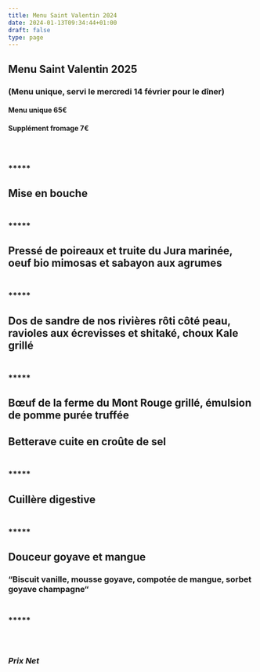 ```yaml
---
title: Menu Saint Valentin 2024
date: 2024-01-13T09:34:44+01:00
draft: false
type: page
---
```



## Menu Saint Valentin 2025

### (Menu unique, servi le mercredi 14 février pour le dîner)

#### Menu unique 65€ 

#### Supplément fromage 7€

### <br/><br/>*****

## Mise en bouche

### <br/>*****

## Pressé de poireaux et truite du Jura marinée, oeuf bio mimosas et sabayon aux agrumes

### <br/>*****

## Dos de sandre de nos rivières rôti côté peau, ravioles aux écrevisses et shitaké, choux Kale grillé

### <br/>*****

## Bœuf de la ferme du Mont Rouge grillé, émulsion de pomme purée truffée

## Betterave cuite en croûte de sel

### <br/>*****

## Cuillère digestive

### <br/>*****

## Douceur goyave et mangue


### “Biscuit vanille, mousse goyave, compotée de mangue, sorbet goyave champagne“

### <br/>*****

### <br/><br/>_Prix Net_
